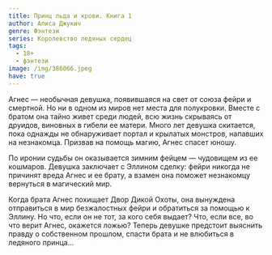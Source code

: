 ```yaml
---
title: Принц льда и крови. Книга 1
author: Алиса Джукич
genre: Фэнтези
series: Королевство ледяных сердец
tags:
  - 18+
  - фэнтези
image: /img/386066.jpeg
have: true
---
```

Агнес — необычная девушка, появившаяся на свет от союза фейри и смертной. Но ни в одном из миров нет места для полукровки. Вместе с братом она тайно живет среди людей, всю жизнь скрываясь от друидов, виновных в гибели ее матери. Много лет девушка скитается, пока однажды не обнаруживает портал и крылатых монстров, напавших на незнакомца. Призвав на помощь магию, Агнес спасет юношу.

По иронии судьбы он оказывается зимним фейцем — чудовищем из ее кошмаров. Девушка заключает с Эллином сделку: фейри никогда не причинят вреда Агнес и ее брату, а взамен она поможет незнакомцу вернуться в магический мир.

Когда брата Агнес похищает Двор Дикой Охоты, она вынуждена отправиться в мир безжалостных фейри и обратиться за помощью к Эллину. Но что, если он не тот, за кого себя выдает? Что, если все, во что верит Агнес, окажется ложью? Теперь девушке предстоит выяснить правду о собственном прошлом, спасти брата и не влюбиться в ледяного принца…